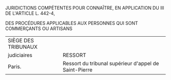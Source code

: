 JURIDICTIONS COMPÉTENTES POUR CONNAÎTRE, EN APPLICATION DU III DE L'ARTICLE L. 442-4,  

DES PROCÉDURES APPLICABLES AUX PERSONNES QUI SONT COMMERÇANTS OU ARTISANS


 




|  |  |
| --- | --- |
| SIÈGE DES TRIBUNAUX
judiciaires | RESSORT |
| Paris. | Ressort du tribunal supérieur d'appel de Saint-Pierre |


 


 


 


 

